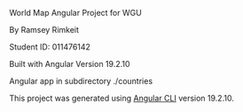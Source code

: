 World Map Angular Project for WGU

By Ramsey Rimkeit

Student ID: 011476142

Built with Angular Version 19.2.10

Angular app in subdirectory ./countries

This project was generated using [Angular CLI](https://github.com/angular/angular-cli) version 19.2.10.